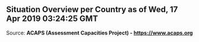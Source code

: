 ## Situation Overview per Country as of Wed, 17 Apr 2019 03:24:25 GMT

Source: **ACAPS (Assessment Capacities Project) - https://www.acaps.org**